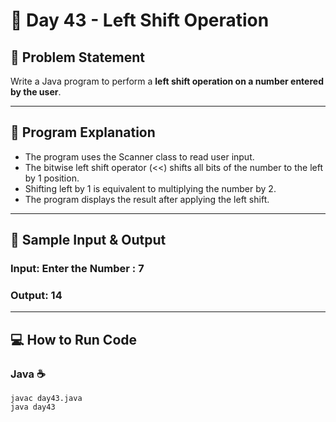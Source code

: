 

# 🌟 Day 43 - Left Shift Operation

## 📌 Problem Statement
Write a Java program to perform a **left shift operation on a number entered by the user**.

---

## 📝 Program Explanation
- The program uses the Scanner class to read user input.
- The bitwise left shift operator (<<) shifts all bits of the number to the left by 1 position.
- Shifting left by 1 is equivalent to multiplying the number by 2.
- The program displays the result after applying the left shift.


---

## 📝 Sample Input & Output  

### Input:  Enter the Number : 7

### Output:  14

---

## 💻 How to Run Code 
### Java ☕
```
javac day43.java
java day43
